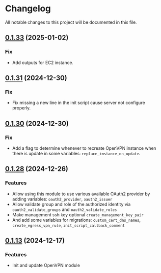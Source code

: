 # Changelog

All notable changes to this project will be documented in this file.
## [0.1.33]() (2025-01-02)
### Fix
* Add outputs for EC2 instance.

## [0.1.31]() (2024-12-30)
### Fix
* Fix missing a new line in the init script cause server not configure properly.

## [0.1.30]() (2024-12-30)
### Fix
* Add a flag to determine whenever to recreate OpenVPN instance when there is update in some variables: `replace_instance_on_update`.

## [0.1.28]() (2024-12-26)
### Features
* Allow using this module to use various available OAuth2 provider by adding variables: `oauth2_provider`, `oauth2_issuer`
* Allow validate group and role of the authorized identity via `oauth2_validate_groups` and `oauth2_validate_roles`
* Make management ssh key optional `create_management_key_pair`
* And add some variables for migrations: `custom_cert_dns_names`, `create_egress_vpn_rule`, `init_script_callback_comment`

## [0.1.13]() (2024-12-17)
### Features
* Init and update OpenVPN module
